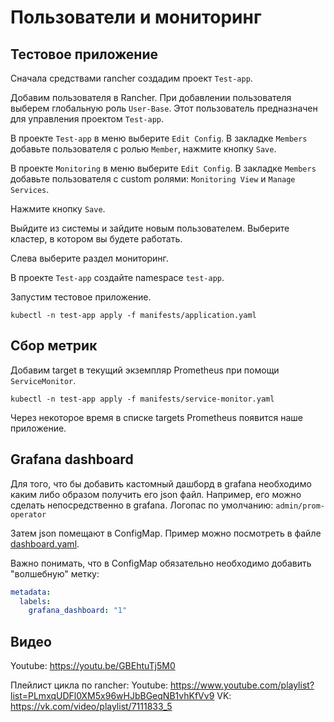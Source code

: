 # Пользователи и мониторинг

## Тестовое приложение

Сначала средствами rancher создадим проект `Test-app`.

Добавим пользователя в Rancher. При добавлении пользователя выберем глобальную роль `User-Base`.
Этот пользователь предназначен для управления проектом `Test-app`.

В проекте `Test-app` в меню выберите `Edit Config`. В закладке `Members` добавьте пользователя с
ролью `Member`, нажмите кнопку `Save`.

В проекте `Monitoring` в меню выберите `Edit Config`. В закладке `Members` добавьте пользователя с
custom ролями: `Monitoring View` и `Manage Services`.

Нажмите кнопку `Save`.

Выйдите из системы и зайдите новым пользователем. Выберите кластер, в котором вы 
будете работать.

Слева выберите раздел мониторинг.

В проекте `Test-app` создайте namespace `test-app`.

Запустим тестовое приложение.

```shell
kubectl -n test-app apply -f manifests/application.yaml
```

## Сбор метрик

Добавим target в текущий экземпляр Prometheus при помощи `ServiceMonitor`.

```shell
kubectl -n test-app apply -f manifests/service-monitor.yaml
```

Через некоторое время в списке targets Prometheus появится наше приложение.

## Grafana dashboard

Для того, что бы добавить кастомный дашборд в grafana необходимо каким либо образом получить его json файл.
Например, его можно сделать непосредственно в grafana. Логопас по умолчанию: `admin/prom-operator` 

Затем json помещают в ConfigMap. Пример можно посмотреть в файле 
[dashboard.yaml](../02-monitoring/manifests/dashboard.yaml).

Важно понимать, что в ConfigMap обязательно необходимо добавить "волшебную" метку:

```yaml
metadata:
  labels:
    grafana_dashboard: "1"
```

## Видео

Youtube: https://youtu.be/GBEhtuTj5M0 

Плейлист цикла по rancher: 
Youtube: https://www.youtube.com/playlist?list=PLmxqUDFl0XM5x96wHJbBGeqNB1vhKfVv9
VK: https://vk.com/video/playlist/7111833_5